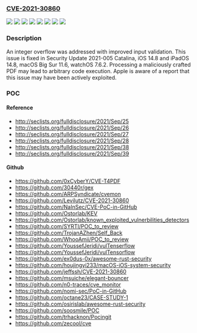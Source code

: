 ### [CVE-2021-30860](https://cve.mitre.org/cgi-bin/cvename.cgi?name=CVE-2021-30860)
![](https://img.shields.io/static/v1?label=Product&message=iOS&color=blue)
![](https://img.shields.io/static/v1?label=Product&message=macOS&color=blue)
![](https://img.shields.io/static/v1?label=Product&message=watchOS&color=blue)
![](https://img.shields.io/static/v1?label=Version&message=%3C%2011.6%20&color=brighgreen)
![](https://img.shields.io/static/v1?label=Version&message=%3C%2014.8%20&color=brighgreen)
![](https://img.shields.io/static/v1?label=Version&message=%3C%202021-005%20&color=brighgreen)
![](https://img.shields.io/static/v1?label=Version&message=%3C%207.6%20&color=brighgreen)
![](https://img.shields.io/static/v1?label=Vulnerability&message=Processing%20a%20maliciously%20crafted%20PDF%20may%20lead%20to%20arbitrary%20code%20execution.%20Apple%20is%20aware%20of%20a%20report%20that%20this%20issue%20may%20have%20been%20actively%20exploited.&color=brighgreen)

### Description

An integer overflow was addressed with improved input validation. This issue is fixed in Security Update 2021-005 Catalina, iOS 14.8 and iPadOS 14.8, macOS Big Sur 11.6, watchOS 7.6.2. Processing a maliciously crafted PDF may lead to arbitrary code execution. Apple is aware of a report that this issue may have been actively exploited.

### POC

#### Reference
- http://seclists.org/fulldisclosure/2021/Sep/25
- http://seclists.org/fulldisclosure/2021/Sep/26
- http://seclists.org/fulldisclosure/2021/Sep/27
- http://seclists.org/fulldisclosure/2021/Sep/28
- http://seclists.org/fulldisclosure/2021/Sep/38
- http://seclists.org/fulldisclosure/2021/Sep/39

#### Github
- https://github.com/0xCyberY/CVE-T4PDF
- https://github.com/30440r/gex
- https://github.com/ARPSyndicate/cvemon
- https://github.com/Levilutz/CVE-2021-30860
- https://github.com/NaInSec/CVE-PoC-in-GitHub
- https://github.com/Ostorlab/KEV
- https://github.com/Ostorlab/known_exploited_vulnerbilities_detectors
- https://github.com/SYRTI/POC_to_review
- https://github.com/TrojanAZhen/Self_Back
- https://github.com/WhooAmii/POC_to_review
- https://github.com/YoussefJeridi/vulTenserflow
- https://github.com/YoussefJeridi/vulTensorflow
- https://github.com/ex0dus-0x/awesome-rust-security
- https://github.com/houjingyi233/macOS-iOS-system-security
- https://github.com/jeffssh/CVE-2021-30860
- https://github.com/msuiche/elegant-bouncer
- https://github.com/n0-traces/cve_monitor
- https://github.com/nomi-sec/PoC-in-GitHub
- https://github.com/octane23/CASE-STUDY-1
- https://github.com/osirislab/awesome-rust-security
- https://github.com/soosmile/POC
- https://github.com/trhacknon/Pocingit
- https://github.com/zecool/cve

